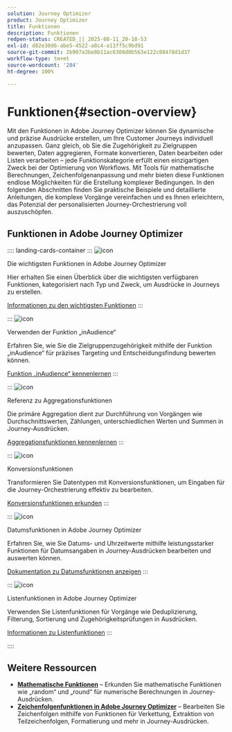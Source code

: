 ```yaml
---
solution: Journey Optimizer
product: Journey Optimizer
title: Funktionen
description: Funktionen
redpen-status: CREATED_||_2025-08-11_20-18-53
exl-id: d82e30d6-abe5-4522-a8c4-a11ff5c9bd91
source-git-commit: 2b907a3be8b11ac6308d0b563e122c88478d1d37
workflow-type: tm+mt
source-wordcount: '284'
ht-degree: 100%

---
```


# Funktionen{#section-overview}

Mit den Funktionen in Adobe Journey Optimizer können Sie dynamische und präzise Ausdrücke erstellen, um Ihre Customer Journeys individuell anzupassen. Ganz gleich, ob Sie die Zugehörigkeit zu Zielgruppen bewerten, Daten aggregieren, Formate konvertieren, Daten bearbeiten oder Listen verarbeiten – jede Funktionskategorie erfüllt einen einzigartigen Zweck bei der Optimierung von Workflows. Mit Tools für mathematische Berechnungen, Zeichenfolgenanpassung und mehr bieten diese Funktionen endlose Möglichkeiten für die Erstellung komplexer Bedingungen. In den folgenden Abschnitten finden Sie praktische Beispiele und detaillierte Anleitungen, die komplexe Vorgänge vereinfachen und es Ihnen erleichtern, das Potenzial der personalisierten Journey-Orchestrierung voll auszuschöpfen.

## Funktionen in Adobe Journey Optimizer

:::: landing-cards-container
:::
![icon](https://cdn.experienceleague.adobe.com/icons/code-branch.svg?lang=de)

Die wichtigsten Funktionen in Adobe Journey Optimizer

Hier erhalten Sie einen Überblick über die wichtigsten verfügbaren Funktionen, kategorisiert nach Typ und Zweck, um Ausdrücke in Journeys zu erstellen.

[Informationen zu den wichtigsten Funktionen](../using/building-journeys/expression/functions.md)
:::

:::
![icon](https://cdn.experienceleague.adobe.com/icons/bullseye.svg?lang=de)

Verwenden der Funktion „inAudience“

Erfahren Sie, wie Sie die Zielgruppenzugehörigkeit mithilfe der Funktion „inAudience“ für präzises Targeting und Entscheidungsfindung bewerten können.

[Funktion „inAudience“ kennenlernen](../using/building-journeys/functions/functioninaudience.md)
:::

:::
![icon](https://cdn.experienceleague.adobe.com/icons/chart-line.svg?lang=de)

Referenz zu Aggregationsfunktionen

Die primäre Aggregation dient zur Durchführung von Vorgängen wie Durchschnittswerten, Zählungen, unterschiedlichen Werten und Summen in Journey-Ausdrücken.

[Aggregationsfunktionen kennenlernen](aggregation-landing-page.md)
:::

:::
![icon](https://cdn.experienceleague.adobe.com/icons/exchange-alt.svg?lang=de)

Konversionsfunktionen

Transformieren Sie Datentypen mit Konversionsfunktionen, um Eingaben für die Journey-Orchestrierung effektiv zu bearbeiten.

[Konversionsfunktionen erkunden](conversion-landing-page.md)
:::

:::
![icon](https://cdn.experienceleague.adobe.com/icons/calendar-alt.svg?lang=de)

Datumsfunktionen in Adobe Journey Optimizer

Erfahren Sie, wie Sie Datums- und Uhrzeitwerte mithilfe leistungsstarker Funktionen für Datumsangaben in Journey-Ausdrücken bearbeiten und auswerten können.

[Dokumentation zu Datumsfunktionen anzeigen](date-landing-page.md)
:::

:::
![icon](https://cdn.experienceleague.adobe.com/icons/list-check.svg?lang=de)

Listenfunktionen in Adobe Journey Optimizer

Verwenden Sie Listenfunktionen für Vorgänge wie Deduplizierung, Filterung, Sortierung und Zugehörigkeitsprüfungen in Ausdrücken.

[Informationen zu Listenfunktionen](list-landing-page.md)
:::

::::


## Weitere Ressourcen

- **[Mathematische Funktionen](math-landing-page.md)** – Erkunden Sie mathematische Funktionen wie „random“ und „round“ für numerische Berechnungen in Journey-Ausdrücken.
- **[Zeichenfolgenfunktionen in Adobe Journey Optimizer](string-landing-page.md)** – Bearbeiten Sie Zeichenfolgen mithilfe von Funktionen für Verkettung, Extraktion von Teilzeichenfolgen, Formatierung und mehr in Journey-Ausdrücken.
